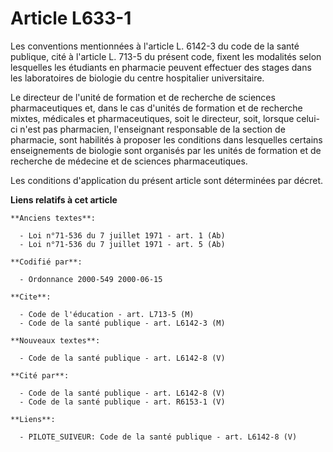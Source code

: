 # Article L633-1

Les conventions mentionnées à l'article L. 6142-3 du code de la santé publique, cité à l'article L. 713-5 du présent code,
fixent les modalités selon lesquelles les étudiants en pharmacie peuvent effectuer des stages dans les laboratoires de
biologie du centre hospitalier universitaire.

Le directeur de l'unité de formation et de recherche de sciences pharmaceutiques et, dans le cas d'unités de formation et de
recherche mixtes, médicales et pharmaceutiques, soit le directeur, soit, lorsque celui-ci n'est pas pharmacien, l'enseignant
responsable de la section de pharmacie, sont habilités à proposer les conditions dans lesquelles certains enseignements de
biologie sont organisés par les unités de formation et de recherche de médecine et de sciences pharmaceutiques.

Les conditions d'application du présent article sont déterminées par décret.

**Liens relatifs à cet article**

	**Anciens textes**:

	  - Loi n°71-536 du 7 juillet 1971 - art. 1 (Ab)
	  - Loi n°71-536 du 7 juillet 1971 - art. 5 (Ab)

	**Codifié par**:

	  - Ordonnance 2000-549 2000-06-15

	**Cite**:

	  - Code de l'éducation - art. L713-5 (M)
	  - Code de la santé publique - art. L6142-3 (M)

	**Nouveaux textes**:

	  - Code de la santé publique - art. L6142-8 (V)

	**Cité par**:

	  - Code de la santé publique - art. L6142-8 (V)
	  - Code de la santé publique - art. R6153-1 (V)

	**Liens**:

	  - PILOTE_SUIVEUR: Code de la santé publique - art. L6142-8 (V)
